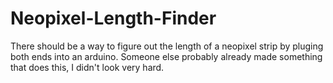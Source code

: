 # Neopixel-Length-Finder
There should be a way to figure out the length of a neopixel strip by pluging both ends into an arduino. Someone else probably already made something that does this, I didn't look very hard.
